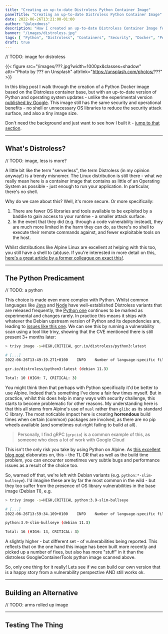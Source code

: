 ```yaml
---
title: "Creating an up-to-date Distroless Python Container Image"
panelTitle: "Creating an up-to-date Distroless Python Container Image"
date: 2022-06-26T13:21:00-01:00
author: "@alexdmoss"
description: "How I created an up-to-date Distroless Container Image for running Python applications in Kubernetes, without relying on the out-dated one published by Google"
banner: "/images/distroless.jpg"
tags: [ "Python", "Distroless", "Containers", "Security", "Docker", "Poetry", "Pipenv", "Flask", "Gunicorn", "Fast API", "Pandas" ]
draft: true
---
```


// TODO: image for distroless

{{< figure src="/images/???.jpg?width=1000px&classes=shadow" attr="Photo by ??? on Unsplash" attrlink="https://unsplash.com/photos/???" >}}

In this blog post I walk through the creation of a Python Docker image based on the Distroless container base, but with an up-to-date version of Python and operating system updates - unlike the experimental version [published by Google](https://github.com/GoogleContainerTools/distroless). This image still has the same security and operational benefits - no shell or unnecessary OS libraries to reduce the security attack surface, and also a tiny image size.

Don't need the background and just want to see how I built it - [jump to that section](#building-an-alternative).

---

## What's Distroless?

// TODO: image, less is more?

A little bit like the term "serverless", the term Distroless (in my opinion anyway!) is a trendy misnomer. The Linux distribution is still there - what we really mean here is a container image that contains as little of an Operating System as possible - just enough to run your application. In particular, there's no shell.

Why do we care about this? Well, it's more secure. Or more specifically:

1. There are fewer OS libraries and tools available to be exploited by a baddie to gain access to your runtime - a smaller attack surface.
2. In the event that they did (e.g. through a code vulnerability instead), they are much more limited in the harm they can do, as there's no shell to execute their remote commands against, and fewer exploitable tools on the host.

Whilst distributions like Alpine Linux are excellent at helping with this too, you still have a shell to (ab)use. If you're interested in more detail on this, [here's a great article by a former colleague on exact this!](https://www.equalexperts.com/blog/tech-focus/docker-security-battle-of-the-base-image/).

---

## The Python Predicament

// TODO: a python

This choice is made even more complex with Python. Whilst common languages like [Java](https://github.com/GoogleContainerTools/distroless/blob/main/java/README.md) and [Node](https://github.com/GoogleContainerTools/distroless/blob/main/nodejs/README.md) have well-established Distroless variants that are released frequently, the [Python one](https://github.com/GoogleContainerTools/distroless/tree/main/experimental/python3) continues to be marked as experimental and changes rarely. In practice this means it ships with whatever the Debian upstream version of Python and its dependencies are, leading to [issues like this one](https://github.com/GoogleContainerTools/distroless/issues/1003). We can see this by running a vulnerability scan using a tool like trivy, showing that the CVE mentioned there is still present 3+ months later:

```sh
> trivy image -s=HIGH,CRITICAL gcr.io/distroless/python3:latest

# [...]
2022-06-26T13:49:19.271+0100	INFO	Number of language-specific files: 0

gcr.io/distroless/python3:latest (debian 11.3)

Total: 10 (HIGH: 7, CRITICAL: 3)
```

You might think then that perhaps with Python specifically it'd be better to use Alpine. Indeed that's something I've done a fair few times myself. But in practice, whilst this does help in many ways with security challenge, this starts to become problematic for other reasons. My understanding here is that this all stems from Alpine's use of `musl` rather than `glibc` as its standard C library. The most noticable impact here is creating **horrendous** build times when certain (common) packages are involved, as there are no pip wheels available (and sometimes out-right failing to build at all).

> Personally, I find gRPC (`grpcio`) is a common example of this, as someone who does a lot of work with Google Cloud

This isn't the only risk you take by using Python on Alpine. As [this excellent blog post](https://pythonspeed.com/articles/alpine-docker-python/) elaborates on, this - the TL:DR that as well as the build time problem, you can encounter sometimes very subtle bugs and performance issues as a result of the choice too.

So, warned off that, we're left with Debian variants (e.g. `python:*-slim-bullseye`). I'd imagine these are by far the most common in the wild - but they too suffer from the presence of OS library vulnerabilities in the base image (Debian 11), e.g.

```sh
> trivy image -s=HIGH,CRITICAL python:3.9-slim-bullseye

# [...]
2022-06-26T13:59:34.109+0100	INFO	Number of language-specific files: 1

python:3.9-slim-bullseye (debian 11.3)

Total: 16 (HIGH: 13, CRITICAL: 3)
```

A slightly higher - but different set - of vulnerabilities being reported. This reflects that on the one hand this image has been built more recently and picked up a number of fixes, but also has more "stuff" in it than the distroless GoogleContainerTools python image scanned above.

So, only one thing for it really! Lets see if we can build our own version that is a happy story from a vulnerability perspective AND still works ok.

---

## Building an Alternative

// TODO: arms rolled up image

---

## Testing The Thing
